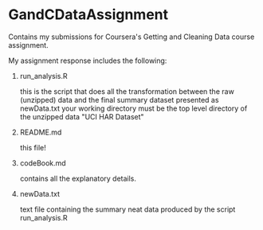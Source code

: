 # GandCDataAssignment
Contains my submissions for Coursera's Getting and Cleaning Data course assignment.

My assignment response includes the following:

1) run_analysis.R

     this is the script that does all the transformation between the raw (unzipped) data
     and the final summary dataset presented as newData.txt
     your working directory must be the top level directory of the unzipped data "UCI HAR Dataset"
  
2) README.md

     this file!
  
3) codeBook.md

     contains all the explanatory details.
  
4) newData.txt

     text file containing the summary neat data produced by the script run_analysis.R
  
